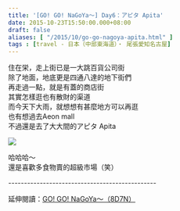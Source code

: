 ```yaml
---
title: '[GO! GO! NaGoYa～] Day6：アピタ Apita'
date: 2015-10-23T15:50:00.000+08:00
draft: false
aliases: [ "/2015/10/go-go-nagoya-apita.html" ]
tags : [travel - 日本（中部東海道）・ 尾張愛知名古屋]
---
```


住在栄，走上街已是一大跳百貨公司街  
除了地面，地底更是四通八達的地下街們  
再走過一點，就是有蓋的商店街  
其實怎樣逛也有散財的渠道  
而今天下大雨，就想想有甚麼地方可以再逛  
也有想過去Aeon mall  
不過還是去了大大間的アピタ Apita  

![](/images/nagoya6d.jpg)

哈哈哈～  
還是喜歡多食物賣的超級市場（笑）  
  
\-----------------------------------------------  
  
延伸閱讀：[GO! GO! NaGoYa～（8D7N）](https://hidie.net/nagoya8d7n/)

